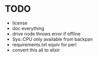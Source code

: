 # TODO
- license
- doc everything
- drive node throws error if offline
- Sys::CPU only available from backpan
- requirements.txt equiv for perl
- convert this all to elixir
